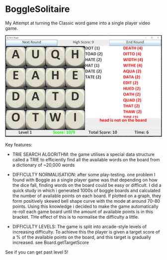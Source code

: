 # BoggleSolitaire
My Attempt at turning the Classic word game into a single player video game.

![alt text](bogglescreenshot.png)

Key features:

 - TRIE SEARCH ALGORITHM:  the game utilises a special data structure called a TRIE to efficiently find all the available
   words on the board from a dictionary of ~20,000 words

 - DIFFICULTY NORMALISATION: after some play-testing. one problem I found with Boggle as a single player game was that
   depending on how the dice fall, finding words on the board could be easy or difficult.
   I did a quick study in which i generated 1000s of boggle boards and calculated the number of available points on each board.
   If plotted on a graph, they form positively skewed bell shape curve with the mode at around 70-80 points.
   Using this knowledge i decided to make the game automatically re-roll each game board until the amount of available
   points is in this bracket. THe effect of this is to normalise the difficulty a little.

 - DIFFICULTY LEVELS:  The game is split into arcade-style levels of increasing difficulty. To achieve this the player is
   given a target score of a % of the available points on the board, and this target is gradually increased. see Board.getTargetScore



 See if you can get past level 5!
